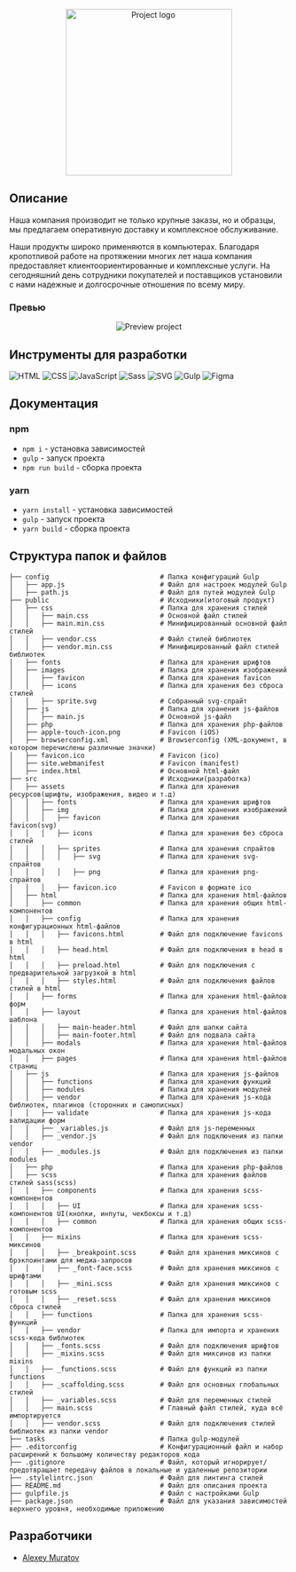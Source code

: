 <p align="center">
  <img src="assets/logotype.svg" alt="Project logo" width="300" />
</p>

## Описание

Наша компания производит не только крупные заказы, но и образцы, мы предлагаем оперативную доставку и комплексное обслуживание.

Наши продукты широко применяются в компьютерах. Благодаря кропотливой работе на протяжении многих лет наша компания предоставляет клиентоориентированные и комплексные услуги. На сегодняшний день сотрудники покупателей и поставщиков установили с нами надежные и долгосрочные отношения по всему миру.

### Превью

<p align="center">
  <img src="assets/SmartDevice.jpg" alt="Preview project" />
</p>

## Инструменты для разработки

![HTML](https://img.shields.io/badge/-html-1c1d21?style=for-the-badge&logo=html5) ![CSS](https://img.shields.io/badge/-css-1c1d21?style=for-the-badge&logo=css3&logoColor=32a9dc) ![JavaScript](https://img.shields.io/badge/-javascript-1c1d21?style=for-the-badge&logo=javascript) ![Sass](https://img.shields.io/badge/-sass-1c1d21?style=for-the-badge&logo=sass) ![SVG](https://img.shields.io/badge/-svg-1c1d21?style=for-the-badge&logo=svg) ![Gulp](https://img.shields.io/badge/-gulp-1c1d21?style=for-the-badge&logo=gulp) ![Figma](https://img.shields.io/badge/-figma-1c1d21?style=for-the-badge&logo=figma)

## Документация

### npm

- `npm i` - установка зависимостей
- `gulp` - запуск проекта
- `npm run build` - сборка проекта

### yarn

- `yarn install` - установка зависимостей
- `gulp` - запуск проекта
- `yarn build` - сборка проекта

## Структура папок и файлов

```
├── config                            # Папка конфигураций Gulp
│   ├── app.js                        # Файл для настроек модулей Gulp
│   ├── path.js                       # Файл для путей модулей Gulp
├── public                            # Исходники(итоговый продукт)
│   ├── css                           # Папка для хранения стилей
│   │   ├── main.css                  # Основной файл стилей
│   │   ├── main.min.css              # Минифицированный основной файл стилей
│   │   ├── vendor.css                # Файл стилей библиотек
│   │   ├── vendor.min.css            # Минифицированный файл стилей библиотек
│   ├── fonts                         # Папка для хранения шрифтов
│   ├── images                        # Папка для хранения изображений
│   │   ├── favicon                   # Папка для хранения favicon
│   │   ├── icons                     # Папка для хранения без сброса стилей
│   │   ├── sprite.svg                # Собранный svg-спрайт
│   ├── js                            # Папка для хранения js-файлов
│   │   ├── main.js                   # Основной js-файл
│   ├── php                           # Папка для хранения php-файлов
│   ├── apple-touch-icon.png          # Favicon (iOS)
│   ├── browserconfig.xml             # Browserconfig (XML-документ, в котором перечислены различные значки)
│   ├── favicon.ico                   # Favicon (ico)
│   ├── site.webmanifest              # Favicon (manifest)
│   ├── index.html                    # Основной html-файл
├── src                               # Исходники(разработка)
│   ├── assets                        # Папка для хранения ресурсов(шрифты, изображения, видео и т.д)
│   │   ├── fonts                     # Папка для хранения шрифтов
│   │   ├── img                       # Папка для хранения изображений
│   │   │   ├── favicon               # Папка для хранения favicon(svg)
│   │   │   ├── icons                 # Папка для хранения без сброса стилей
│   │   │   ├── sprites               # Папка для хранения спрайтов
│   │   │   │   ├── svg               # Папка для хранения svg-спрайтов
│   │   │   │   ├── png               # Папка для хранения png-спрайтов
│   │   │   ├── favicon.ico           # Favicon в формате ico
│   ├── html                          # Папка для хранения html-файлов
│   │   ├── common                    # Папка для хранения общих html-компонентов
│   │   ├── config                    # Папка для хранения конфигурационных html-файлов
│   │   │   ├── favicons.html         # Файл для подключение favicons в html
│   │   │   ├── head.html             # Файл для подключения в head в html
│   │   │   ├── preload.html          # Файл для подключения с предварительной загрузкой в html
│   │   │   ├── styles.html           # Файл для подключения файлов стилей в html
│   │   ├── forms                     # Папка для хранения html-файлов форм
│   │   ├── layout                    # Папка для хранения html-файлов шаблона
│   │   │   ├── main-header.html      # Файл для шапки сайта
│   │   │   ├── main-footer.html      # Файл для подвала сайта
│   │   ├── modals                    # Папка для хранения html-файлов модальных окон
│   │   ├── pages                     # Папка для хранения html-файлов страниц
│   ├── js                            # Папка для хранения js-файлов
│   │   ├── functions                 # Папка для хранения функций
│   │   ├── modules                   # Папка для хранения модулей
│   │   ├── vendor                    # Папка для хранения js-кода библиотек, плагинов (сторонних и самописных)
│   │   ├── validate                  # Папка для хранения js-кода валидации форм
│   │   ├── _variables.js             # Файл для js-переменных
│   │   ├── _vendor.js                # Файл для подключения из папки vendor
│   │   ├── _modules.js               # Файл для подключения из папки modules
│   ├── php                           # Папка для хранения php-файлов
│   ├── scss                          # Папка для хранения файлов стилей sass(scss)
│   │   ├── components                # Папка для хранения scss-компонентов
│   │   │   ├── UI                    # Папка для хранения scss-компонентов UI(кнопки, инпуты, чекбоксы и т.д)
│   │   │   ├── common                # Папка для хранения общих scss-компонентов
│   │   ├── mixins                    # Папка для хранения scss-миксинов
│   │   │   ├── _breakpoint.scss      # Файл для хранения миксинов с брэкпоинтами для медиа-запросов
│   │   │   ├── _font-face.scss       # Файл для хранения миксинов с шрифтами
│   │   │   ├── _mini.scss            # Файл для хранения миксинов с готовым scss
│   │   │   ├── _reset.scss           # Файл для хранения миксинов сброса стилей
│   │   ├── functions                 # Папка для хранения scss-функций
│   │   ├── vendor                    # Папка для импорта и хранения scss-кода библиотек
│   │   ├── _fonts.scss               # Файл для подключения шрифтов
│   │   ├── _mixins.scss              # Файл для миксинов из папки mixins
│   │   ├── _functions.scss           # Файл для функций из папки functions
│   │   ├── _scaffolding.scss         # Файл для основных глобальных стилей
│   │   ├── _variables.scss           # Файл для переменных стилей
│   │   ├── main.scss                 # Главный файл стилей, куда всё импортируется
│   │   ├── vendor.scss               # Файл для подключения стилей библиотек из папки vendor
├── tasks                             # Папка gulp-модулей
├── .editorconfig                     # Конфигурационный файл и набор расширений к большому количеству редакторов кода
├── .gitignore                        # Файл, который игнорирует/предотвращает передачу файлов в локальные и удаленные репозитории
├── .stylelintrc.json                 # Файл для линтинга стилей
├── README.md                         # Файл для описания проекта
├── gulpfile.js                       # Файл с настройками Gulp
├── package.json                      # Файл для указания зависимостей верхнего уровня, необходимые приложению
```

## Разработчики

- [Alexey Muratov](https://github.com/mangust5580)
